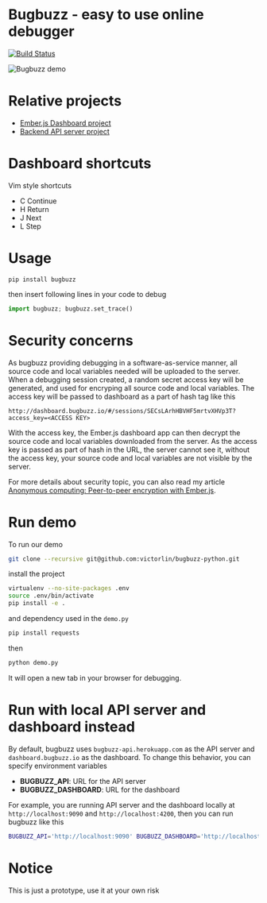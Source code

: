# Bugbuzz - easy to use online debugger

[![Build Status](https://travis-ci.org/fangpenlin/bugbuzz-python.svg?branch=master)](https://travis-ci.org/fangpenlin/bugbuzz-python)

![Bugbuzz demo](/screencast.gif?raw=true )

# Relative projects

 - [Ember.js Dashboard project](https://github.com/fangpenlin/bugbuzz-dashboard)
 - [Backend API server project](https://github.com/fangpenlin/bugbuzz-api)

# Dashboard shortcuts

Vim style shortcuts

 - C Continue
 - H Return
 - J Next
 - L Step

# Usage

```
pip install bugbuzz
```

then insert following lines in your code to debug

```python
import bugbuzz; bugbuzz.set_trace()
```

# Security concerns

As bugbuzz providing debugging in a software-as-service manner, all source code and local variables needed will be uploaded to the server. When a debugging session created, a random secret access key will be generated, and used for encryping all source code and local variables. The access key will be passed to dashboard as a part of hash tag like this

```
http://dashboard.bugbuzz.io/#/sessions/SECsLArhHBVHF5mrtvXHVp3T?access_key=<ACCESS KEY>
```

With the access key, the Ember.js dashboard app can then decrypt the source code and local variables downloaded from the server. As the access key is passed as part of hash in the URL, the server cannot see it, without the access key, your source code and local variables are not visible by the server.

For more details about security topic, you can also read my article [Anonymous computing: Peer-to-peer encryption with Ember.js](http://victorlin.me/posts/2015/05/26/anonymous-computing-peer-to-peer-encryption-with-ember-js).

# Run demo

To run our demo

```bash
git clone --recursive git@github.com:victorlin/bugbuzz-python.git
```

install the project

```bash
virtualenv --no-site-packages .env
source .env/bin/activate
pip install -e .
```

and dependency used in the `demo.py`

```bash
pip install requests
```

then

```bash
python demo.py
```

It will open a new tab in your browser for debugging.

# Run with local API server and dashboard instead

By default, bugbuzz uses `bugbuzz-api.herokuapp.com` as the API server and `dashboard.bugbuzz.io` as the dashboard. To change this behavior, you can specify environment variables

 - **BUGBUZZ_API**: URL for the API server
 - **BUGBUZZ_DASHBOARD**: URL for the dashboard 

For example, you are running API server and the dashboard locally at `http://localhost:9090` and `http://localhost:4200`, then you can run bugbuzz like this

```bash
BUGBUZZ_API='http://localhost:9090' BUGBUZZ_DASHBOARD='http://localhost:4200' python demo.py
```


# Notice

 This is just a prototype, use it at your own risk
